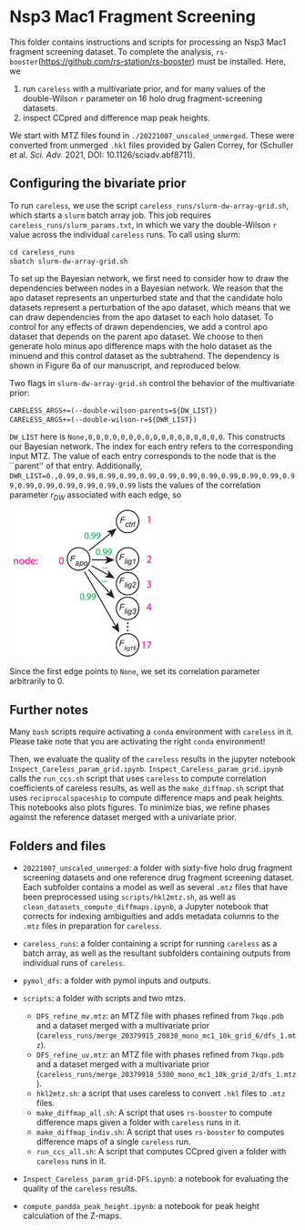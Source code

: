 # Nsp3 Mac1 Fragment Screening

This folder contains instructions and scripts for processing an Nsp3 Mac1 fragment screening dataset. To complete the analysis, `rs-booster`(https://github.com/rs-station/rs-booster) must be installed. Here, we
1. run `careless` with a multivariate prior, and for many values of the double-Wilson `r` parameter on 16 holo drug fragment-screening datasets. 
2. inspect CCpred and difference map peak heights.


We start with MTZ files found in `./20221007_unscaled_unmerged`. These were converted from unmerged `.hkl` files provided by Galen Correy, for (Schuller et al. *Sci. Adv.* 2021, DOI: 10.1126/sciadv.abf8711). 


## Configuring the bivariate prior


To run `careless`, we use the script `careless_runs/slurm-dw-array-grid.sh`, which starts a `slurm` batch array job. This job requires `careless_runs/slurm_params.txt`, in which we vary the double-Wilson `r` value across the individual `careless` runs. To call using slurm: 

```
cd careless_runs
sbatch slurm-dw-array-grid.sh
```
To set up the Bayesian network, we first need to consider how to draw the dependencies between nodes in a Bayesian network. We reason that the apo dataset represents an unperturbed state and that the candidate holo datasets represent a perturbation of the apo dataset, which means that we can draw dependencies from the apo dataset to each holo dataset. To control for any effects of drawn dependencies, we add a control apo dataset that depends on the parent apo dataset. We choose to then generate holo minus apo difference maps with the holo dataset as the minuend and this control dataset as the subtrahend. The dependency is shown in Figure 6a of our manuscript, and reproduced below.  

Two flags in `slurm-dw-array-grid.sh` control the behavior of the multivariate prior:

```
CARELESS_ARGS+=(--double-wilson-parents=${DW_LIST}) 
CARELESS_ARGS+=(--double-wilson-r=${DWR_LIST})
```

`DW_LIST` here is `None,0,0,0,0,0,0,0,0,0,0,0,0,0,0,0,0,0`. This constructs our Bayesian network. The index for each entry refers to the corresponding input MTZ. The value of each entry corresponds to the node that is the ``parent'' of that entry. Additionally, `DWR_LIST=0.,0.99,0.99,0.99,0.99,0.99,0.99,0.99,0.99,0.99,0.99,0.99,0.99,0.99,0.99,0.99,0.99,0.99,0.99` lists the values of the correlation parameter $r_{DW}$ associated with each edge, so

<img src="dw_example_online.png" alt="dw example graph" width="250"/>

Since the first edge points to `None`, we set its correlation parameter arbitrarily to 0.

## Further notes

Many `bash` scripts require activating a `conda` environment with `careless` in it. Please take note that you are activating the right `conda` environment!  

Then, we evaluate the quality of the `careless` results in the jupyter notebook `Inspect_Careless_param_grid.ipynb`. `Inspect_Careless_param_grid.ipynb` calls the `run_ccs.sh` script that uses `careless` to compute correlation coefficients of careless results, as well as the `make_diffmap.sh` script that uses `reciprocalspaceship` to compute difference maps and peak heights. This notebooks also plots figures. To minimize bias, we refine phases against the reference dataset merged with a univariate prior.  


## Folders and files

- `20221007_unscaled_unmerged`: a folder with sixty-five holo drug fragment screening datasets and one reference drug fragment screening dataset. Each subfolder contains a model as well as several `.mtz` files that have been preprocessed using `scripts/hkl2mtz.sh`, as well as `clean_datasets_compute_diffmaps.ipynb`, a Jupyter notebook that corrects for indexing ambiguities and adds metadata columns to the `.mtz` files in preparation for `careless`. 

- `careless_runs`: a folder containing a script for running `careless` as a batch array, as well as the resultant subfolders containing outputs from individual runs of `careless`. 
- `pymol_dfs`: a folder with pymol inputs and outputs. 
- `scripts`: a folder with scripts and two mtzs. 
    - `DFS_refine_mv.mtz`: an MTZ file with phases refined from `7kqo.pdb` and a dataset merged with a multivariate prior (`careless_runs/merge_20379915_20830_mono_mc1_10k_grid_6/dfs_1.mtz`).
    - `DFS_refine_uv.mtz`: an MTZ file with phases refined from `7kqo.pdb` and a dataset merged with a multivariate prior (`careless_runs/merge_20379918_5300_mono_mc1_10k_grid_2/dfs_1.mtz`). 
    - `hkl2mtz.sh`: a script that uses careless to convert `.hkl` files to `.mtz` files. 
    - `make_diffmap_all.sh`: A script that uses `rs-booster` to compute difference maps given a folder with `careless` runs in it. 
    - `make_diffmap_indiv.sh`: A script that uses `rs-booster` to computes difference maps of a single `careless` run. 
    - `run_ccs_all.sh`: A script that computes CCpred given a folder with `careless` runs in it. 
- `Inspect_Careless_param_grid-DFS.ipynb`: a notebook for evaluating the quality of the `careless` results.
- `compute_pandda_peak_height.ipynb`: a notebook for peak height calculation of the Z-maps. 